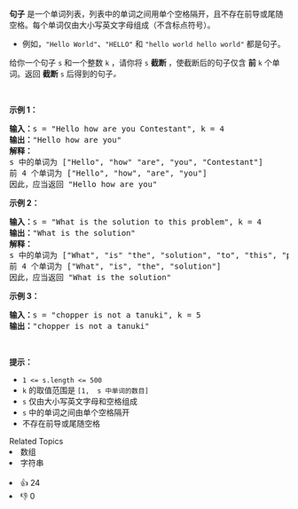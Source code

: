 <p><strong>句子</strong> 是一个单词列表，列表中的单词之间用单个空格隔开，且不存在前导或尾随空格。每个单词仅由大小写英文字母组成（不含标点符号）。</p>

<ul>
	<li>例如，<code>"Hello World"</code>、<code>"HELLO"</code> 和 <code>"hello world hello world"</code> 都是句子。</li>
</ul>

<p>给你一个句子 <code>s</code>​​​​​​ 和一个整数 <code>k</code>​​​​​​ ，请你将 <code>s</code>​​ <strong>截断</strong> ​，​​​使截断后的句子仅含 <strong>前</strong> <code>k</code>​​​​​​ 个单词。返回 <strong>截断</strong> <code>s</code>​​​​<em>​​ </em>后得到的句子<em>。</em></p>

<p> </p>

<p><strong>示例 1：</strong></p>

<pre><strong>输入：</strong>s = "Hello how are you Contestant", k = 4
<strong>输出：</strong>"Hello how are you"
<strong>解释：</strong>
s 中的单词为 ["Hello", "how" "are", "you", "Contestant"]
前 4 个单词为 ["Hello", "how", "are", "you"]
因此，应当返回 "Hello how are you"
</pre>

<p><strong>示例 2：</strong></p>

<pre><strong>输入：</strong>s = "What is the solution to this problem", k = 4
<strong>输出：</strong>"What is the solution"
<strong>解释：</strong>
s 中的单词为 ["What", "is" "the", "solution", "to", "this", "problem"]
前 4 个单词为 ["What", "is", "the", "solution"]
因此，应当返回 "What is the solution"</pre>

<p><strong>示例 3：</strong></p>

<pre><strong>输入：</strong>s = "chopper is not a tanuki", k = 5
<strong>输出：</strong>"chopper is not a tanuki"
</pre>

<p> </p>

<p><strong>提示：</strong></p>

<ul>
	<li><code>1 &lt;= s.length &lt;= 500</code></li>
	<li><code>k</code> 的取值范围是 <code>[1,  s 中单词的数目]</code></li>
	<li><code>s</code> 仅由大小写英文字母和空格组成</li>
	<li><code>s</code> 中的单词之间由单个空格隔开</li>
	<li>不存在前导或尾随空格</li>
</ul>
<div><div>Related Topics</div><div><li>数组</li><li>字符串</li></div></div><br><div><li>👍 24</li><li>👎 0</li></div>